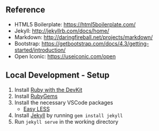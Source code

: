 ## Reference
- HTML5 Boilerplate: https://html5boilerplate.com/
- Jekyll: http://jekyllrb.com/docs/home/
- Markdown: http://daringfireball.net/projects/markdown/
- Bootstrap: https://getbootstrap.com/docs/4.3/getting-started/introduction/
- Open Iconic: https://useiconic.com/open

## Local Development - Setup
1. Install [Ruby with the DevKit](https://www.ruby-lang.org/)
2. Install [RubyGems](https://rubygems.org/)
3. Install the necessary VSCode packages
    - [Easy LESS](https://marketplace.visualstudio.com/items?itemName=mrcrowl.easy-less)
4. Install [Jekyll](https://jekyllrb.com/) by running `gem install jekyll`
5. Run `jekyll serve` in the working directory
